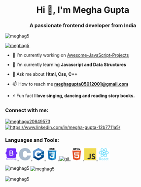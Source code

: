 <h1 align="center">Hi 👋, I'm Megha Gupta</h1>
<h3 align="center">A passionate frontend developer from India</h3>

<p align="left"> <img src="https://komarev.com/ghpvc/?username=meghag5&label=Profile%20views&color=0e75b6&style=flat" alt="meghag5" /> </p>

<p align="left"> <a href="https://github.com/ryo-ma/github-profile-trophy"><img src="https://github-profile-trophy.vercel.app/?username=meghag5" alt="meghag5" /></a> </p>

- 🔭 I’m currently working on [Awesome-JavaScript-Projects](https://github.com/Meghag5/Awesome-JavaScript-Projects)

- 🌱 I’m currently learning **Javascript and Data Structures**

- 💬 Ask me about **Html, Css, C++**

- 📫 How to reach me **meghagupta05012001@gmail.com**

- ⚡ Fun fact **I love singing, dancing and reading story books.**

<h3 align="left">Connect with me:</h3>
<p align="left">
<a href="https://twitter.com/meghagu20649573" target="blank"><img align="center" src="https://cdn.jsdelivr.net/npm/simple-icons@3.0.1/icons/twitter.svg" alt="meghagu20649573" height="30" width="40" /></a>
<a href="https://linkedin.com/in/https://www.linkedin.com/in/megha-gupta-12b7711a5/" target="blank"><img align="center" src="https://cdn.jsdelivr.net/npm/simple-icons@3.0.1/icons/linkedin.svg" alt="https://www.linkedin.com/in/megha-gupta-12b7711a5/" height="30" width="40" /></a>
</p>

<h3 align="left">Languages and Tools:</h3>
<p align="left"> <a href="https://getbootstrap.com" target="_blank"> <img src="https://raw.githubusercontent.com/devicons/devicon/master/icons/bootstrap/bootstrap-plain-wordmark.svg" alt="bootstrap" width="40" height="40"/> </a> <a href="https://www.cprogramming.com/" target="_blank"> <img src="https://raw.githubusercontent.com/devicons/devicon/master/icons/c/c-original.svg" alt="c" width="40" height="40"/> </a> <a href="https://www.w3schools.com/cpp/" target="_blank"> <img src="https://raw.githubusercontent.com/devicons/devicon/master/icons/cplusplus/cplusplus-original.svg" alt="cplusplus" width="40" height="40"/> </a> <a href="https://www.w3schools.com/css/" target="_blank"> <img src="https://raw.githubusercontent.com/devicons/devicon/master/icons/css3/css3-original-wordmark.svg" alt="css3" width="40" height="40"/> </a> <a href="https://git-scm.com/" target="_blank"> <img src="https://www.vectorlogo.zone/logos/git-scm/git-scm-icon.svg" alt="git" width="40" height="40"/> </a> <a href="https://www.w3.org/html/" target="_blank"> <img src="https://raw.githubusercontent.com/devicons/devicon/master/icons/html5/html5-original-wordmark.svg" alt="html5" width="40" height="40"/> </a> <a href="https://developer.mozilla.org/en-US/docs/Web/JavaScript" target="_blank"> <img src="https://raw.githubusercontent.com/devicons/devicon/master/icons/javascript/javascript-original.svg" alt="javascript" width="40" height="40"/> </a> <a href="https://reactjs.org/" target="_blank"> <img src="https://raw.githubusercontent.com/devicons/devicon/master/icons/react/react-original-wordmark.svg" alt="react" width="40" height="40"/> </a> </p>

<p><img align="left" src="https://github-readme-stats.vercel.app/api/top-langs?username=meghag5&show_icons=true&locale=en&layout=compact" alt="meghag5" /></p>

<p>&nbsp;<img align="center" src="https://github-readme-stats.vercel.app/api?username=meghag5&show_icons=true&locale=en" alt="meghag5" /></p>

<p><img align="center" src="https://github-readme-streak-stats.herokuapp.com/?user=meghag5&" alt="meghag5" /></p>
